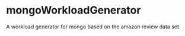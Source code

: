 mongoWorkloadGenerator
======================

A workload generator for mongo based on the amazon review data set
